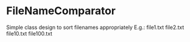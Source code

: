 FileNameComparator
==================
Simple class design to sort filenames appropriately
E.g.:
file1.txt
file2.txt
file10.txt
file100.txt
